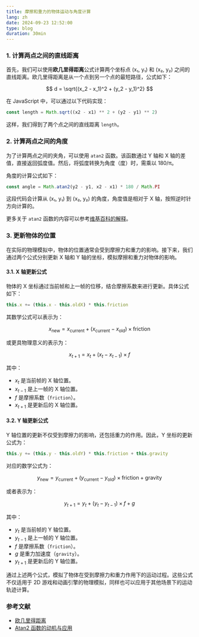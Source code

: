 ```yaml
---
title: 摩擦和重力的物体运动与角度计算
lang: zh
date: 2024-09-23 12:52:00
type: blog
duration: 30min
---
```


### 1. 计算两点之间的直线距离

首先，我们可以使用**欧几里得距离**公式计算两个坐标点 (x₁, y₁) 和 (x₂, y₂) 之间的直线距离。欧几里得距离是从一个点到另一个点的最短路径，公式如下：

$$
d = \sqrt{(x_2 - x_1)^2 + (y_2 - y_1)^2}
$$

在 JavaScript 中，可以通过以下代码实现：

```ts
const length = Math.sqrt((x2 - x1) ** 2 + (y2 - y1) ** 2)
```

这样，我们得到了两个点之间的直线距离 `length`。

### 2. 计算两点之间的角度

为了计算两点之间的夹角，可以使用 `atan2` 函数。该函数通过 Y 轴和 X 轴的差值，直接返回弧度值。然后，将弧度转换为角度（度）时，需乘以 180/π。

角度的计算公式如下：

```ts
const angle = Math.atan2(y2 - y1, x2 - x1) * 180 / Math.PI
```

这段代码会计算从 (x₁, y₁) 到 (x₂, y₂) 的角度，角度值是相对于 X 轴，按照逆时针方向计算的。

更多关于 `atan2` 函数的内容可以参考[维基百科的解释](https://en.wikipedia.org/wiki/Atan2#Motivation)。

### 3. 更新物体的位置

在实际的物理模拟中，物体的位置通常会受到摩擦力和重力的影响。接下来，我们通过两个公式分别更新 X 轴和 Y 轴的坐标，模拟摩擦和重力对物体的影响。

#### 3.1. X 轴更新公式

物体的 X 坐标通过当前帧和上一帧的位移，结合摩擦系数来进行更新。具体公式如下：

```javascript
this.x += (this.x - this.oldX) * this.friction
```

其数学公式可以表示为：

$$
x_{\text{new}} = x_{\text{current}} + (x_{\text{current}} - x_{\text{old}}) \times \text{friction}
$$

或更具物理意义的表示为：

$$
x_{t+1} = x_t + (x_t - x_{t-1}) \times f
$$

其中：

- $x_t$ 是当前帧的 X 轴位置。
- $x_{t-1}$ 是上一帧的 X 轴位置。
- $f$ 是摩擦系数（`friction`）。
- $x_{t+1}$ 是更新后的 X 轴位置。

#### 3.2. Y 轴更新公式

Y 轴位置的更新不仅受到摩擦力的影响，还包括重力的作用。因此，Y 坐标的更新公式为：

```javascript
this.y += (this.y - this.oldY) * this.friction + this.gravity
```

对应的数学公式为：

$$
y_{\text{new}} = y_{\text{current}} + (y_{\text{current}} - y_{\text{old}}) \times \text{friction} + \text{gravity}
$$

或者表示为：

$$
y_{t+1} = y_t + (y_t - y_{t-1}) \times f + g
$$

其中：

- $y_t$ 是当前帧的 Y 轴位置。
- $y_{t-1}$ 是上一帧的 Y 轴位置。
- $f$ 是摩擦系数（`friction`）。
- $g$ 是重力加速度（`gravity`）。
- $y_{t+1}$ 是更新后的 Y 轴位置。

通过上述两个公式，模拟了物体在受到摩擦力和重力作用下的运动过程。这些公式不仅适用于 2D 游戏和动画引擎的物理模拟，同样也可以应用于其他场景下的运动轨迹计算。

### 参考文献

- [欧几里得距离](https://wikipedia.org/wiki/Euclidean_distance)
- [Atan2 函数的动机与应用](https://en.wikipedia.org/wiki/Atan2#Motivation)
